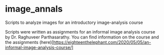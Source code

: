 # image_annals
Scripts to analyze images for an introductory image-analysis course

Scripts were written as assignments for an informal image analysis course by Dr. Raghuveer Parthasarathy. 
You can find information on the course and the assignments (here)[https://eighteenthelephant.com/2020/05/05/an-informal-image-analysis-course/]
